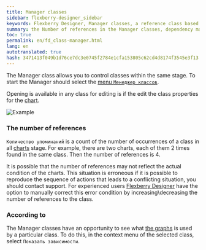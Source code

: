 ```yaml
---
title: Manager classes
sidebar: flexberry-designer_sidebar
keywords: Flexberry Designer, Manager classes, a reference class based on
summary: the Number of references in the Manager classes, dependency mapping
toc: true
permalink: en/fd_class-manager.html
lang: en
autotranslated: true
hash: 3471413f049b1d76ce7dc3e0745f2784e1cfa153805c62cd4d8174f3545e3f13
---
```


The Manager class allows you to control classes within the same stage. To start the Manager should select the [menu `Менеджер классов`](fo_orm-case-plugin.html).

Opening is available in any class for editing is if the edit the class properties for the [chart](fd_class-diagram.html).

![Example](/images/pages/products/flexberry-designer/class-diagram/classmanager.jpg)

### The number of references

`Количество упоминаний` is a count of the number of occurrences of a class in all [charts](fd_class-diagram.html) stage. For example, there are two charts, each of them 2 times found in the same class. Then the number of references is 4.

It is possible that the number of references may not reflect the actual condition of the charts. This situation is erroneous if it is possible to reproduce the sequence of actions that leads to a conflicting situation, you should contact support. For experienced users [Flexberry Designer](fd_flexberry-designer.html) have the option to manually correct this error condition by increasing\decreasing the number of references to the class.

### According to

The Manager classes have an opportunity to see what [the graphs](fd_class-diagram.html) is used by a particular class. To do this, in the context menu of the selected class, select `Показать зависимости`.



